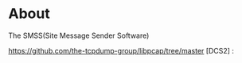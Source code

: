 About
=====
The SMSS(Site Message Sender Software) 



  [Code Style Guide]: <Doc/CodeStyleGuide.pdf>
  [Doxygen]: <http://www.doxygen.nl/>
  [OpenSceneGraph]: <https://github.com/OpenSceneGraph/OpenSceneGraph>
  [osgEarth]: <https://github.com/gwaldron/osgearth>
  [SIMDIS]: <https://www.trmc.osd.mil/simdis.html>
  [SIMDIS Help Desk CAC Required]: <https://www.trmc.osd.mil/helpdesk/projects/SIMDIS>
  [SIMDIS Help Desk Public]: <https://www.tena-sda.org/helpdesk/projects/SIMDIS>
  [Pelican Mapping]: <http://www.pelicanmapping.com>

  https://github.com/the-tcpdump-group/libpcap/tree/master
  [DCS2] : 

